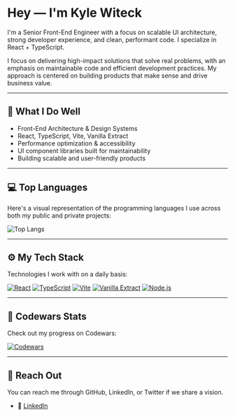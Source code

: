 # Hey — I'm Kyle Witeck

I'm a Senior Front-End Engineer with a focus on scalable UI architecture, strong developer experience, and clean, performant code. I specialize in React + TypeScript.

I focus on delivering high-impact solutions that solve real problems, with an emphasis on maintainable code and efficient development practices. My approach is centered on building products that make sense and drive business value.

---

## 🧠 What I Do Well

- Front-End Architecture & Design Systems
- React, TypeScript, Vite, Vanilla Extract
- Performance optimization & accessibility
- UI component libraries built for maintainability
- Building scalable and user-friendly products
  
---

## 💻 Top Languages

Here's a visual representation of the programming languages I use across both my public and private projects:

![Top Langs](https://github-readme-stats.vercel.app/api/top-langs/?username=KyleWiteck&layout=pie&theme=tokyonight&hide=html&langs_count=20)

---

## ⚙️ My Tech Stack

Technologies I work with on a daily basis:

[![React](https://img.shields.io/badge/React-%23104E8B.svg)](https://reactjs.org/)
[![TypeScript](https://img.shields.io/badge/TypeScript-%233178C6.svg)](https://www.typescriptlang.org/)
[![Vite](https://img.shields.io/badge/Vite-%2356B1F0.svg)](https://vitejs.dev/)
[![Vanilla Extract](https://img.shields.io/badge/Vanilla_Extract-%23365C7D.svg)](https://vanilla-extract.style/)
[![Node.js](https://img.shields.io/badge/Node.js-%23339933.svg)](https://nodejs.org/)

---

## 🌱 Codewars Stats

Check out my progress on Codewars:

[![Codewars](https://www.codewars.com/users/B1n@ryB1ts/badges/large)](https://www.codewars.com/users/B1n@ryB1ts)

---

## 💬 Reach Out

You can reach me through GitHub, LinkedIn, or Twitter if we share a vision.

- 📝 [LinkedIn](https://www.linkedin.com/in/KyleWiteck)


